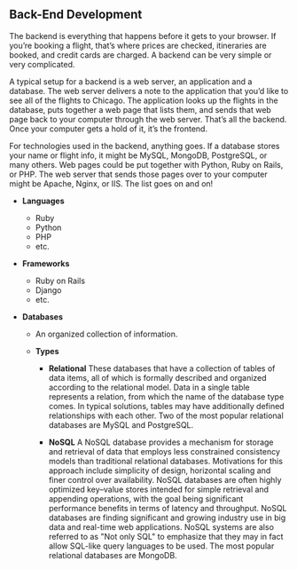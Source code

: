 ## Back-End Development

The backend is everything that happens before it gets to your browser. If you’re 
booking a flight, that’s where prices are checked, itineraries are booked, and 
credit cards are charged. A backend can be very simple or very complicated.

A typical setup for a backend is a web server, an application and a database. 
The web server delivers a note to the application that you’d like to see all of 
the flights to Chicago. The application looks up the flights in the database, 
puts together a web page that lists them, and sends that web page back to your 
computer through the web server. That’s all the backend. Once your computer gets 
a hold of it, it’s the frontend.

For technologies used in the backend, anything goes. If a database stores your 
name or flight info, it might be MySQL, MongoDB, PostgreSQL, or many others. Web 
pages could be put together with Python, Ruby on Rails, or PHP. The web server 
that sends those pages over to your computer might be Apache, Nginx, or IIS. The 
list goes on and on!

* **Languages**
  * Ruby
  * Python
  * PHP
  * etc.

* **Frameworks**
  * Ruby on Rails
  * Django
  * etc.

* **Databases**
  * An organized collection of information.
  * **Types**

    * **Relational** These databases that have a collection of tables of data items, all of which is formally described and organized according to the relational model. Data in a single table represents a relation, from which the name of the database type comes. In typical solutions, tables may have additionally defined relationships with each other. Two of the most popular relational databases are MySQL and PostgreSQL.

    * **NoSQL** A NoSQL database provides a mechanism for storage and retrieval of data that employs less constrained consistency models than traditional relational databases. Motivations for this approach include simplicity of design, horizontal scaling and finer control over availability. NoSQL databases are often highly optimized key–value stores intended for simple retrieval and appending operations, with the goal being significant performance benefits in terms of latency and throughput. NoSQL databases are finding significant and growing industry use in big data and real-time web applications. NoSQL systems are also referred to as "Not only SQL" to emphasize that they may in fact allow SQL-like query languages to be used. The most popular relational databases are MongoDB.